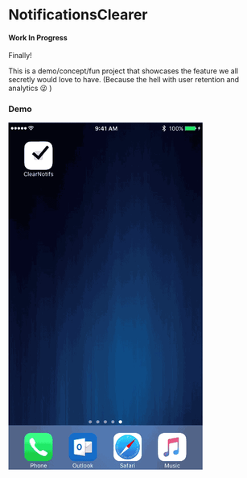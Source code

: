 # NotificationsClearer
#### Work In Progress
Finally!

This is a demo/concept/fun project that showcases the feature we all secretly would love to have. (Because the hell with user retention and analytics 😜 )

### Demo
![](demo.gif)
